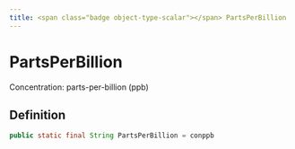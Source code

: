 ```yaml
---
title: <span class="badge object-type-scalar"></span> PartsPerBillion
---
```

# <span class="badge object-type-scalar"></span> PartsPerBillion

Concentration: parts-per-billion (ppb)

## Definition

```java
public static final String PartsPerBillion = conppb
```
